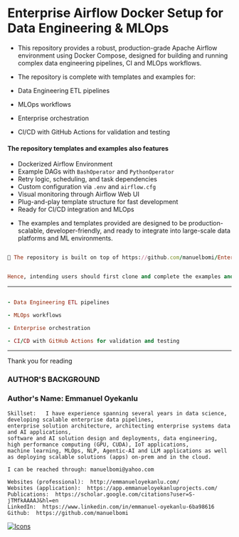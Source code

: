 # Enterprise Airflow Docker Setup for Data Engineering & MLOps


* This repository provides a robust, production-grade Apache Airflow environment using Docker Compose, designed for building and running complex data engineering pipelines, CI and MLOps workflows. 

* The repository is complete with templates and examples for:


- Data Engineering ETL pipelines

- MLOps workflows

- Enterprise orchestration

- CI/CD with GitHub Actions for validation and testing


#### The repository templates and examples also features

- Dockerized Airflow Environment
- Example DAGs with `BashOperator` and `PythonOperator`
- Retry logic, scheduling, and task dependencies
-  Custom configuration via `.env` and `airflow.cfg`
-  Visual monitoring through Airflow Web UI
- Plug-and-play template structure for fast development
-  Ready for CI/CD integration and MLOps


* The examples and templates provided are designed to be production-scalable, developer-friendly, and ready to integrate into large-scale data platforms and ML environments.



```ruby

🔗 The repository is built on top of https://github.com/manuelbomi/Enterprise-Airflow-with-Docker


Hence, intending users should first clone and complete the examples and templates at https://github.com/manuelbomi/Enterprise-Airflow-with-Docker before cocncluding with the examples and templates here

```
---














```ruby

- Data Engineering ETL pipelines

- MLOps workflows

- Enterprise orchestration

- CI/CD with GitHub Actions for validation and testing

```
---




Thank you for reading
  

### **AUTHOR'S BACKGROUND**
### Author's Name:  Emmanuel Oyekanlu
```
Skillset:   I have experience spanning several years in data science, developing scalable enterprise data pipelines,
enterprise solution architecture, architecting enterprise systems data and AI applications,
software and AI solution design and deployments, data engineering, high performance computing (GPU, CUDA), IoT applications,
machine learning, MLOps, NLP, Agentic-AI and LLM applications as well as deploying scalable solutions (apps) on-prem and in the cloud.

I can be reached through: manuelbomi@yahoo.com

Websites (professional):  http://emmanueloyekanlu.com/
Websites (application):  https://app.emmanueloyekanluprojects.com/
Publications:  https://scholar.google.com/citations?user=S-jTMfkAAAAJ&hl=en
LinkedIn:  https://www.linkedin.com/in/emmanuel-oyekanlu-6ba98616
Github:  https://github.com/manuelbomi

```
[![Icons](https://skillicons.dev/icons?i=aws,azure,gcp,scala,mongodb,redis,cassandra,kafka,anaconda,matlab,nodejs,django,py,c,anaconda,git,github,mysql,docker,kubernetes&theme=dark)](https://skillicons.dev)




  
  







